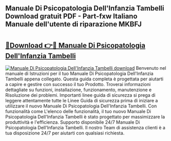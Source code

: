 ## Manuale Di Psicopatologia Dell'Infanzia Tambelli Download gratuit PDF - Part-fxw Italiano Manuale dell'utente di riparazione MKBFJ

# <h2><a href="http://dfb245.blite.top/?on=Manuale+Di+Psicopatologia+Dell%27Infanzia+Tambelli">🔗Download 👉🔴 Manuale Di Psicopatologia Dell'Infanzia Tambelli</a></h2>

[![Manuale Di Psicopatologia Dell'Infanzia Tambelli download](https://i.imgur.com/lujVjoI.png)](http://dfb245.blite.top/?on=Manuale+Di+Psicopatologia+Dell%27Infanzia+Tambelli)
Benvenuto nel manuale di Istruzioni per il tuo Manuale Di Psicopatologia Dell'Infanzia Tambelli appena collegato. Questa guida completa è progettata per aiutarti a capire e gestire con successo il tuo Prodotto. Troverai informazioni dettagliate su funzioni, installazione, funzionamento, manutenzione e Risoluzione dei problemi. Importanti linee guida di sicurezza si prega di leggere attentamente tutte le Linee Guida di sicurezza prima di iniziare a utilizzare il nuovo Manuale Di Psicopatologia Dell'Infanzia Tambelli. Con funzionalità come L'elenco delle funzionalità, il tuo nuovo Manuale Di Psicopatologia Dell'Infanzia Tambelli è stato progettato per massimizzare la produttività e l'efficienza. Supporto disponibile 24/7 Manuale Di Psicopatologia Dell'Infanzia Tambelli. Il nostro Team di assistenza clienti è a tua disposizione 24/7 per aiutarti con qualsiasi richiesta.
